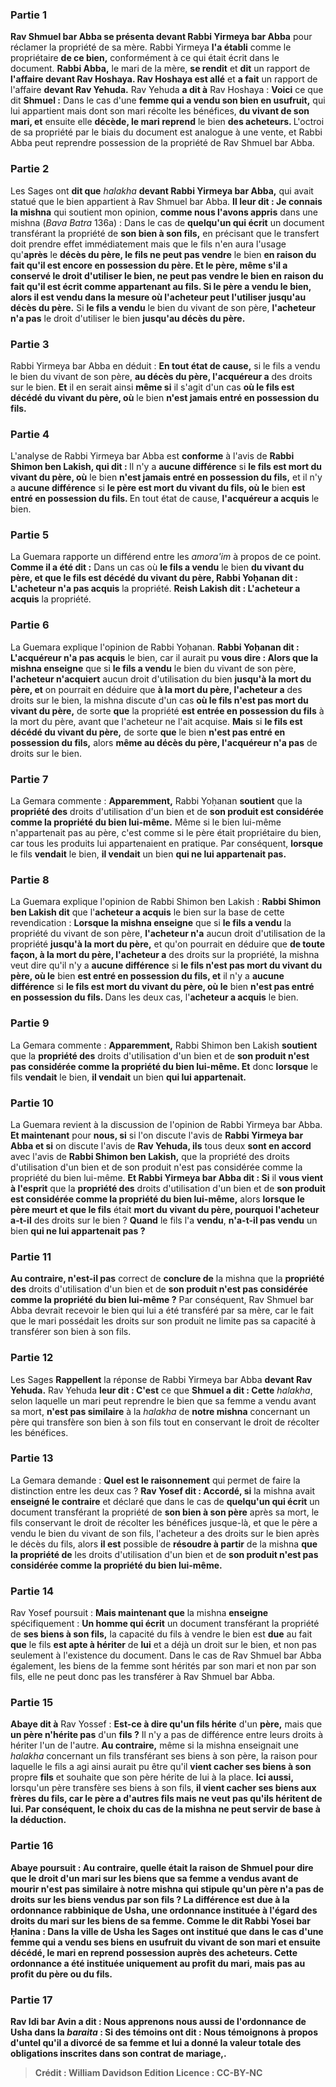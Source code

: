 
### Partie 1
<b>Rav Shmuel bar Abba se présenta devant Rabbi Yirmeya bar Abba</b> pour réclamer la propriété de sa mère. Rabbi Yirmeya <b>l'a établi</b> comme le propriétaire <b>de ce bien,</b> conformément à ce qui était écrit dans le document. <b>Rabbi Abba,</b> le mari de la mère, <b>se rendit</b> et <b>dit</b> un rapport de <b>l'affaire devant Rav Hoshaya. Rav Hoshaya est allé</b> et <b>a fait</b> un rapport de l'affaire <b>devant Rav Yehuda.</b> Rav Yehuda <b>a dit à</b> Rav Hoshaya : <b>Voici</b> ce que dit <b>Shmuel :</b> Dans le cas d'une <b>femme qui a vendu son bien en usufruit,</b> qui lui appartient mais dont son mari récolte les bénéfices, <b>du vivant de son mari, et</b> ensuite elle <b>décède, le mari reprend</b> le bien <b>des acheteurs. </b> L'octroi de sa propriété par le biais du document est analogue à une vente, et Rabbi Abba peut reprendre possession de la propriété de Rav Shmuel bar Abba.

### Partie 2
Les Sages ont <b>dit que</b> <i>halakha</i> <b>devant Rabbi Yirmeya bar Abba,</b> qui avait statué que le bien appartient à Rav Shmuel bar Abba. <b>Il leur dit : Je connais la mishna</b> qui soutient mon opinion, <b>comme nous l'avons appris</b> dans une mishna (<i>Bava Batra</i> 136a) : Dans le cas de <b>quelqu'un qui écrit</b> un document transférant la propriété de <b>son bien à son fils,</b> en précisant que le transfert doit prendre effet immédiatement mais que le fils n'en aura l'usage qu'<b>après</b> le <b>décès du père, le fils ne peut pas vendre</b> le bien <b>en raison du fait <b>qu'il est</b> encore <b>en possession du père. Et le père,</b> même s'il a conservé le droit d'utiliser le bien, <b>ne peut pas vendre</b> le bien <b>en raison</b> du fait <b>qu'il est écrit</b> comme appartenant <b>au fils. </b> Si <b>le père a vendu</b> le bien, alors <b>il est vendu</b> dans la mesure où l'acheteur peut l'utiliser <b>jusqu'au</b> décès du père.</b> Si <b>le fils a vendu</b> le bien du vivant de son père, <b>l'acheteur n'a pas</b> le droit d'utiliser le bien <b>jusqu'au décès du père.</b>

### Partie 3
Rabbi Yirmeya bar Abba en déduit : <b>En tout état de cause,</b> si le fils a vendu le bien du vivant de son père, <b>au décès du père, l'acquéreur a</b> des droits sur le bien. <b>Et</b> il en serait ainsi <b>même si</b> il s'agit d'un cas <b>où le fils est décédé du vivant du père, où</b> le bien <b>n'est jamais entré en possession du fils.</b>

### Partie 4
L'analyse de Rabbi Yirmeya bar Abba est <b>conforme</b> à l'avis de <b>Rabbi Shimon ben Lakish, qui dit : </b> Il n'y a <b>aucune différence</b> si <b>le fils est mort du vivant du père, où</b> le bien <b>n'est jamais entré en possession du fils,</b> et il n'y a <b>aucune différence</b> si <b>le père est mort du vivant du fils, où le</b> bien <b>est entré en possession du fils. </b> En tout état de cause, <b>l'acquéreur a acquis</b> le bien.

### Partie 5
La Guemara rapporte un différend entre les <i>amora'im</i> à propos de ce point. <b>Comme il a été dit :</b> Dans un cas où <b>le fils a vendu</b> le bien <b>du vivant du père, et que le fils est décédé du vivant du père, Rabbi Yoḥanan dit : L'acheteur n'a pas acquis</b> la propriété. <b>Reish Lakish dit : L'acheteur a acquis</b> la propriété.

### Partie 6
La Guemara explique l'opinion de Rabbi Yoḥanan. <b>Rabbi Yoḥanan dit : L'acquéreur n'a pas acquis</b> le bien, car il aurait pu <b>vous dire : Alors que la mishna enseigne</b> que si <b>le fils a vendu</b> le bien du vivant de son père, <b>l'acheteur n'acquiert</b> aucun droit d'utilisation du bien <b>jusqu'à la mort du père, et</b> on pourrait en déduire que <b>à la mort du père, l'acheteur a</b> des droits sur le bien, la mishna discute d'un cas <b>où le fils n'est pas mort du vivant du père,</b> de sorte <b>que</b> la propriété <b>est entrée en possession du fils</b> à la mort du père, avant que l'acheteur ne l'ait acquise. <b>Mais</b> si <b>le fils est décédé du vivant du père,</b> de sorte <b>que</b> le bien <b>n'est pas entré en possession du fils,</b> alors <b>même au décès du père, l'acquéreur n'a pas</b> de droits sur le bien.

### Partie 7
La Gemara commente : <b>Apparemment,</b> Rabbi Yoḥanan <b>soutient</b> que la <b>propriété des</b> droits d'utilisation d'un bien et de <b>son produit est considérée comme la propriété du bien lui-même.</b> Même si le bien lui-même n'appartenait pas au père, c'est comme si le père était propriétaire du bien, car tous les produits lui appartenaient en pratique. Par conséquent, <b>lorsque</b> le fils <b>vendait</b> le bien, <b>il vendait</b> un bien <b>qui ne lui appartenait pas.</b>

### Partie 8
La Guemara explique l'opinion de Rabbi Shimon ben Lakish : <b>Rabbi Shimon ben Lakish dit</b> que l'<b>acheteur a acquis</b> le bien sur la base de cette revendication : <b>Lorsque la mishna enseigne</b> que si <b>le fils a vendu</b> la propriété du vivant de son père, <b>l'acheteur n'a</b> aucun droit d'utilisation de la propriété <b>jusqu'à la mort du père,</b> et qu'on pourrait en déduire que <b>de toute façon, à la mort du père, l'acheteur a</b> des droits sur la propriété, la mishna veut dire qu'il n'y a <b>aucune différence</b> si <b>le fils n'est pas mort du vivant du père, où le</b> bien <b>est entré en possession du fils, et</b> il n'y a <b>aucune différence</b> si <b>le fils est mort du vivant du père, où le</b> bien <b>n'est pas entré en possession du fils. </b> Dans les deux cas, l'<b>acheteur a acquis</b> le bien.

### Partie 9
La Gemara commente : <b>Apparemment,</b> Rabbi Shimon ben Lakish <b>soutient</b> que la <b>propriété des</b> droits d'utilisation d'un bien et de <b>son produit n'est pas considérée comme la propriété du bien lui-même. Et</b> donc <b>lorsque</b> le fils <b>vendait</b> le bien, <b>il vendait</b> un bien <b>qui lui appartenait.</b>

### Partie 10
La Guemara revient à la discussion de l'opinion de Rabbi Yirmeya bar Abba. <b>Et maintenant</b> pour <b>nous, si</b> si l'on discute l'avis de <b>Rabbi Yirmeya bar Abba et si</b> on discute l'avis de <b>Rav Yehuda, ils</b> tous deux <b>sont en accord</b> avec l'avis de <b>Rabbi Shimon ben Lakish,</b> que la propriété des droits d'utilisation d'un bien et de son produit n'est pas considérée comme la propriété du bien lui-même. <b>Et Rabbi Yirmeya bar Abba dit : Si</b> il <b>vous vient à l'esprit</b> que la <b>propriété des</b> droits d'utilisation d'un bien et de <b>son produit est considérée comme la propriété du bien lui-même,</b> alors <b>lorsque le père meurt et que le fils</b> était <b>mort du vivant du père, pourquoi l'acheteur a-t-il</b> des droits sur le bien ? <b>Quand</b> le fils l'a <b>vendu</b>, <b>n'a-t-il pas vendu</b> un bien <b>qui ne lui appartenait pas ?</b>

### Partie 11
<b>Au contraire, n'est-il pas</b> correct de <b>conclure de</b> la mishna que la <b>propriété des</b> droits d'utilisation d'un bien et de <b>son produit n'est pas considérée comme la propriété du bien lui-même ?</b> Par conséquent, Rav Shmuel bar Abba devrait recevoir le bien qui lui a été transféré par sa mère, car le fait que le mari possédait les droits sur son produit ne limite pas sa capacité à transférer son bien à son fils.

### Partie 12
Les Sages <b>Rappellent</b> la réponse de Rabbi Yirmeya bar Abba <b>devant Rav Yehuda.</b> Rav Yehuda <b>leur dit : C'est</b> ce que <b>Shmuel a dit : Cette</b> <i>halakha</i>, selon laquelle un mari peut reprendre le bien que sa femme a vendu avant sa mort, <b>n'est pas similaire</b> à la <i>halakha</i> de <b>notre mishna</b> concernant un père qui transfère son bien à son fils tout en conservant le droit de récolter les bénéfices.

### Partie 13
La Gemara demande : <b>Quel est le raisonnement</b> qui permet de faire la distinction entre les deux cas ? <b>Rav Yosef dit : Accordé, si</b> la mishna avait <b>enseigné le contraire</b> et déclaré que dans le cas de <b>quelqu'un qui écrit</b> un document transférant la propriété de <b>son bien à son père</b> après sa mort, le fils conservant le droit de récolter les bénéfices jusque-là, et que le père a vendu le bien du vivant de son fils, l'acheteur a des droits sur le bien après le décès du fils, alors <b>il est</b> possible de <b>résoudre à partir</b> de la mishna <b>que la propriété de</b> les droits d'utilisation d'un bien et de <b>son produit n'est pas considérée comme la propriété du bien lui-même. </b>

### Partie 14
Rav Yosef poursuit : <b>Mais maintenant que</b> la mishna <b>enseigne</b> spécifiquement : <b>Un homme qui écrit</b> un document transférant la propriété de <b>ses biens à son fils,</b> la capacité du fils à vendre le bien est <b>due</b> au fait <b>que</b> le fils <b>est apte à hériter</b> de <b>lui</b> et a déjà un droit sur le bien, et non pas seulement à l'existence du document. Dans le cas de Rav Shmuel bar Abba également, les biens de la femme sont hérités par son mari et non par son fils, elle ne peut donc pas les transférer à Rav Shmuel bar Abba.

### Partie 15
<b>Abaye dit à</b> Rav Yossef : <b>Est-ce à dire qu'un fils hérite</b> d'un <b>père,</b> mais que <b>un père n'hérite pas</b> d'un <b>fils ?</b> Il n'y a pas de différence entre leurs droits à hériter l'un de l'autre. <b>Au contraire,</b> même si la mishna enseignait une <i>halakha</i> concernant un fils transférant ses biens à son père, la raison pour laquelle le fils a agi ainsi aurait pu être qu'il <b>vient cacher ses biens à son</b> propre <b>fils</b> et souhaite que son père hérite de lui à la place. <b>Ici aussi,</b> lorsqu'un père transfère ses biens à son fils, <b>il vient cacher ses biens aux <b>frères</b> du fils, car le père a d'autres fils mais ne veut pas qu'ils héritent de lui. Par conséquent, le choix du cas de la mishna ne peut servir de base à la déduction.

### Partie 16
Abaye poursuit : <b>Au contraire, quelle</b> était la raison de Shmuel pour dire que le droit d'un mari sur les biens que sa femme a vendus avant de mourir <b>n'est pas similaire à notre mishna</b> qui stipule qu'un père n'a pas de droits sur les biens vendus par son fils ? La différence est <b>due</b> à la <b>ordonnance rabbinique de Usha,</b> une ordonnance instituée à l'égard des droits du mari sur les biens de sa femme. <b>Comme le dit Rabbi Yosei bar Ḥanina : Dans</b> la ville de <b>Usha</b> les Sages ont <b>institué</b> que dans le cas d'une <b>femme qui a vendu ses biens en usufruit du vivant de son mari et</b> ensuite <b>décédé, le mari en reprend</b> possession <b>auprès des acheteurs.</b> Cette ordonnance a été instituée uniquement au profit du mari, mais pas au profit du père ou du fils.

### Partie 17
<b>Rav Idi bar Avin a dit : Nous apprenons nous aussi</b> de l'ordonnance de Usha dans la <i>baraita</i> : Si des témoins ont dit : <b>Nous témoignons à propos d'untel qu'il a divorcé de sa femme et lui a donné</b> la valeur totale des obligations inscrites dans <b>son contrat de mariage,</b>.

>Crédit : William Davidson Edition
>Licence : CC-BY-NC